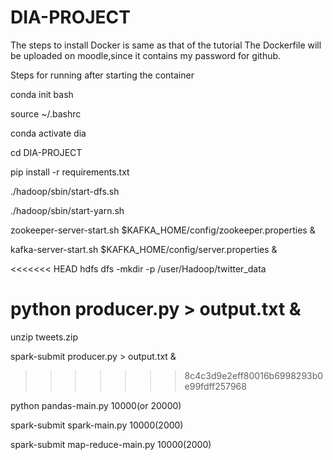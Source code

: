 # DIA-PROJECT

The steps to install Docker is same as that of the tutorial
The Dockerfile will be uploaded on moodle,since it contains my password for github.

Steps for running after starting the container

 
 conda init bash
 
 source ~/.bashrc
 
 conda activate dia
 
 cd DIA-PROJECT
 
 pip install -r requirements.txt

./hadoop/sbin/start-dfs.sh

./hadoop/sbin/start-yarn.sh

 zookeeper-server-start.sh $KAFKA_HOME/config/zookeeper.properties &
 
 kafka-server-start.sh $KAFKA_HOME/config/server.properties &
 
<<<<<<< HEAD
 hdfs dfs -mkdir -p /user/Hadoop/twitter_data
 
 python producer.py > output.txt &
=======
 unzip tweets.zip

 spark-submit producer.py > output.txt &
>>>>>>> 8c4c3d9e2eff80016b6998293b0e99fdff257968
 
 python pandas-main.py 10000(or 20000)
 
 spark-submit spark-main.py 10000(2000)
 
 spark-submit map-reduce-main.py 10000(2000)
